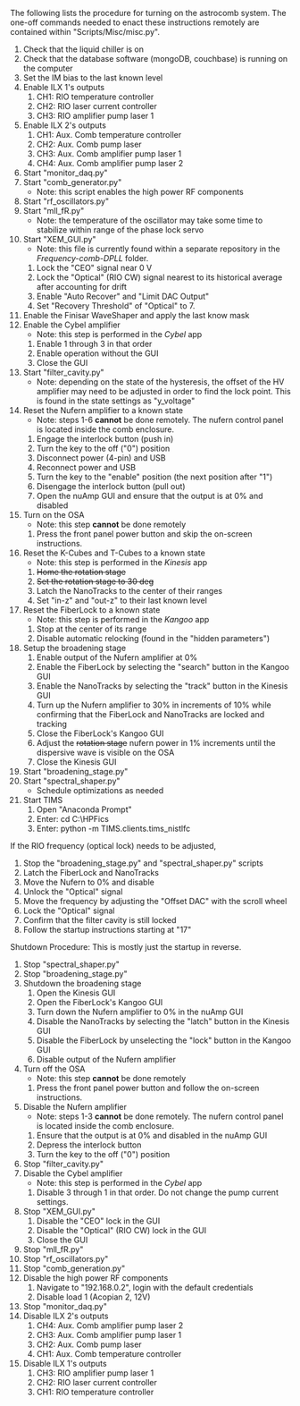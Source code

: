 The following lists the procedure for turning on the astrocomb system. The one-off commands needed to enact these instructions remotely are contained within "Scripts/Misc/misc.py".

1. Check that the liquid chiller is on
2. Check that the database software (mongoDB, couchbase) is running on the computer
3. Set the IM bias to the last known level
4. Enable ILX 1's outputs
    1. CH1: RIO temperature controller
    2. CH2: RIO laser current controller
    3. CH3: RIO amplifier pump laser 1
5. Enable ILX 2's outputs
    1. CH1: Aux. Comb temperature controller
    2. CH2: Aux. Comb pump laser
    3. CH3: Aux. Comb amplifier pump laser 1
    4. CH4: Aux. Comb amplifier pump laser 2
6. Start "monitor_daq.py"
7. Start "comb_generator.py"
    - Note: this script enables the high power RF components
8. Start "rf_oscillators.py"
9. Start "mll_fR.py"
    - Note: the temperature of the oscillator may take some time to stabilize within range of the phase lock servo
10. Start "XEM_GUI.py"
    - Note: this file is currently found within a separate repository in the *Frequency-comb-DPLL* folder.
    1. Lock the "CEO" signal near 0 V
    2. Lock the "Optical" (RIO CW) signal nearest to its historical average after accounting for drift
    3. Enable "Auto Recover" and "Limit DAC Output"
    4. Set "Recovery Threshold" of "Optical" to 7.
11. Enable the Finisar WaveShaper and apply the last know mask
12. Enable the Cybel amplifier
    - Note: this step is performed in the *Cybel* app
    1. Enable 1 through 3 in that order
    2. Enable operation without the GUI
    3. Close the GUI
13. Start "filter_cavity.py"
    - Note: depending on the state of the hysteresis, the offset of the HV amplifier may need to be adjusted in order to find the lock point. This is found in the state settings as "y_voltage"
14. Reset the Nufern amplifier to a known state
    - Note: steps 1-6 **cannot** be done remotely. The nufern control panel is located inside the comb enclosure.
    1. Engage the interlock button (push in)
    2. Turn the key to the off ("0") position
    3. Disconnect power (4-pin) and USB
    4. Reconnect power and USB
    5. Turn the key to the "enable" position (the next position after "1")
    6. Disengage the interlock button (pull out)
    7. Open the nuAmp GUI and ensure that the output is at 0% and disabled
15. Turn on the OSA
    - Note: this step **cannot** be done remotely
    1. Press the front panel power button and skip the on-screen instructions.
16. Reset the K-Cubes and T-Cubes to a known state
    - Note: this step is performed in the *Kinesis* app
    1. ~~Home the rotation stage~~
    2. ~~Set the rotation stage to 30 deg~~
    3. Latch the NanoTracks to the center of their ranges
    4. Set "in-z" and "out-z" to their last known level
17. Reset the FiberLock to a known state
    - Note: this step is performed in the *Kangoo* app
    1. Stop at the center of its range
    2. Disable automatic relocking (found in the "hidden parameters")
18. Setup the broadening stage
    1. Enable output of the Nufern amplifier at 0%
    2. Enable the FiberLock by selecting the "search" button in the Kangoo GUI
    3. Enable the NanoTracks by selecting the "track" button in the Kinesis GUI
    4. Turn up the Nufern amplifier to 30% in increments of 10% while confirming that the FiberLock and NanoTracks are locked and tracking
    5. Close the FiberLock's Kangoo GUI
    6. Adjust the ~~rotation stage~~ nufern power in 1% increments until the dispersive wave is visible on the OSA
    7. Close the Kinesis GUI
19. Start "broadening_stage.py"
20. Start "spectral_shaper.py"
    - Schedule optimizations as needed
21. Start TIMS
    1. Open "Anaconda Prompt"
    2. Enter: cd C:\HPFics
    3. Enter: python -m TIMS.clients.tims_nistlfc

If the RIO frequency (optical lock) needs to be adjusted,
1. Stop the "broadening_stage.py" and "spectral_shaper.py" scripts
2. Latch the FiberLock and NanoTracks
3. Move the Nufern to 0% and disable
4. Unlock the "Optical" signal
5. Move the frequency by adjusting the "Offset DAC" with the scroll wheel
6. Lock the "Optical" signal
7. Confirm that the filter cavity is still locked
8. Follow the startup instructions starting at "17"


Shutdown Procedure:
This is mostly just the startup in reverse.
1. Stop "spectral_shaper.py"
2. Stop "broadening_stage.py"
3. Shutdown the broadening stage
    1. Open the Kinesis GUI
    2. Open the FiberLock's Kangoo GUI
    3. Turn down the Nufern amplifier to 0% in the nuAmp GUI
    4. Disable the NanoTracks by selecting the "latch" button in the Kinesis GUI
    5. Disable the FiberLock by unselecting the "lock" button in the Kangoo GUI
    6. Disable output of the Nufern amplifier
4. Turn off the OSA
    - Note: this step **cannot** be done remotely
    1. Press the front panel power button and follow the on-screen instructions.
5. Disable the Nufern amplifier
    - Note: steps 1-3 **cannot** be done remotely. The nufern control panel is located inside the comb enclosure.
    1. Ensure that the output is at 0% and disabled in the nuAmp GUI
    2. Depress the interlock button
    3. Turn the key to the off ("0") position
6. Stop "filter_cavity.py"
7. Disable the Cybel amplifier
    - Note: this step is performed in the *Cybel* app
    1. Disable 3 through 1 in that order. Do not change the pump current settings.
8. Stop "XEM_GUI.py"
    1. Disable the "CEO" lock in the GUI
    2. Disable the "Optical" (RIO CW) lock in the GUI
    3. Close the GUI
9. Stop "mll_fR.py"
10. Stop "rf_oscillators.py"
11. Stop "comb_generation.py"
12. Disable the high power RF components
    1. Navigate to "192.168.0.2", login with the default credentials
    2. Disable load 1 (Acopian 2, 12V)
13. Stop "monitor_daq.py"
14. Disable ILX 2's outputs
    1. CH4: Aux. Comb amplifier pump laser 2
    2. CH3: Aux. Comb amplifier pump laser 1
    3. CH2: Aux. Comb pump laser
    4. CH1: Aux. Comb temperature controller
15. Disable ILX 1's outputs
    1. CH3: RIO amplifier pump laser 1
    2. CH2: RIO laser current controller
    3. CH1: RIO temperature controller
